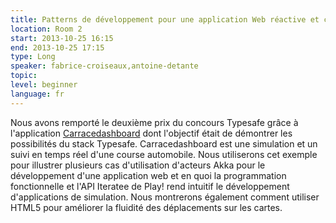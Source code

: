 ```yaml
---
title: Patterns de développement pour une application Web réactive et concurrente
location: Room 2
start: 2013-10-25 16:15
end: 2013-10-25 17:15
type: Long
speaker: fabrice-croiseaux,antoine-detante
topic: 
level: beginner
language: fr
---
```


Nous avons remporté le deuxième prix du concours Typesafe grâce à l'application [Carracedashboard](https://github.com/intechgrp/CarRaceDashboard) dont l'objectif était de démontrer les possibilités du stack Typesafe.
Carracedashboard est une simulation et un suivi en temps réel d'une course automobile. Nous utiliserons cet exemple pour illustrer plusieurs cas d'utilisation d'acteurs Akka pour le développement d'une application web et en quoi la programmation fonctionnelle et l'API Iteratee de Play! rend intuitif le développement d'applications de simulation. Nous montrerons également comment utiliser HTML5 pour améliorer la fluidité des déplacements sur les cartes.
